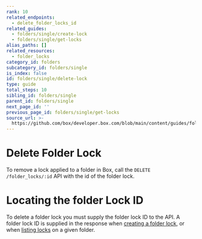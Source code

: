 ```yaml
---
rank: 10
related_endpoints:
  - delete_folder_locks_id
related_guides:
  - folders/single/create-lock
  - folders/single/get-locks
alias_paths: []
related_resources:
  - folder_locks
category_id: folders
subcategory_id: folders/single
is_index: false
id: folders/single/delete-lock
type: guide
total_steps: 10
sibling_id: folders/single
parent_id: folders/single
next_page_id: ''
previous_page_id: folders/single/get-locks
source_url: >-
  https://github.com/box/developer.box.com/blob/main/content/guides/folders/single/delete-lock.md
---
```

# Delete Folder Lock

To remove a lock applied to a folder in Box, call the
`DELETE /folder_locks/:id` API with the id of the folder lock.

<Samples id='delete_folder_locks_id' >

</Samples>

<Message type='notice'>

# Locating the folder Lock ID

To delete a folder lock you must supply the folder lock ID to the API. A
folder lock ID is supplied in the response when
[creating a folder lock](g://folders/single/create-lock/), or
when [listing locks](g://folders/single/get-locks/) on a given folder.

</Message>
